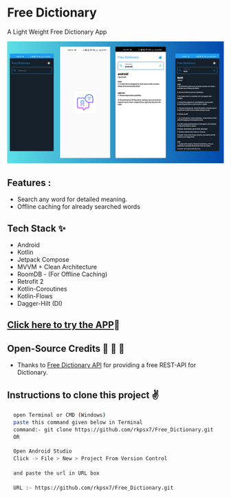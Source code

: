 # Free Dictionary
A Light Weight Free Dictionary App
 
 ![GitHub Cards Preview](https://github.com/rkpsx7/Free_Dictionary/blob/master/SampleResourcesGithub/showcase.png)

## Features :
- Search any word for detailed meaning.
- Offline caching for already searched words

## Tech Stack ✨
- Android
- Kotlin
- Jetpack Compose
- MVVM + Clean Architecture
- RoomDB - (For Offline Caching)
- Retrofit 2
- Kotlin-Coroutines
- Kotlin-Flows
- Dagger-Hilt (DI)

## [Click here to try the APP](https://raw.githubusercontent.com/rkpsx7/Free_Dictionary/master/SampleResourcesGithub/Free_Dictionary.apk)🌅

## Open-Source Credits  🙌 🙌 🙌
- Thanks to [Free Dictionary API](https://dictionaryapi.dev/) for providing a free REST-API for Dictionary.


## Instructions to clone this project ✌
```bash
  open Terminal or CMD (Windows)
  paste this command given below in Terminal
  command:- git clone https://github.com/rkpsx7/Free_Dictionary.git
  OR

  Open Android Studio
  Click -> File > New > Project From Version Control
 
  and paste the url in URL box

  URL :- https://github.com/rkpsx7/Free_Dictionary.git
```





